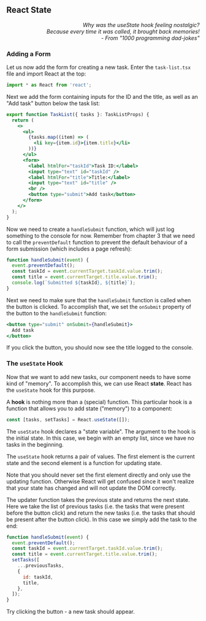 ## React State

<div style="text-align: right"> <i> Why was the useState hook feeling nostalgic? <br>
Because every time it was called, it brought back memories! <br> - From "1000 programming dad-jokes" </i> </div>

### Adding a Form

Let us now add the form for creating a new task.
Enter the `task-list.tsx` file and import React at the top:

```js
import * as React from 'react';
```

Next we add the form containing inputs for the ID and the title, as well as an "Add task" button below the task list:

```jsx
export function TaskList({ tasks }: TaskListProps) {
  return (
    <>
      <ul>
        {tasks.map((item) => (
          <li key={item.id}>{item.title}</li>
        ))}
      </ul>
      <form>
        <label htmlFor="taskId">Task ID:</label>
        <input type="text" id="taskId" />
        <label htmlFor="title">Title:</label>
        <input type="text" id="title" />
        <br />
        <button type="submit">Add task</button>
      </form>
    </>
  );
}
```

Now we need to create a `handleSubmit` function, which will just log something to the console for now.
Remember from chapter 3 that we need to call the `preventDefault` function to prevent the default behaviour of a form submission (which includes a page refresh):

```js
function handleSubmit(event) {
  event.preventDefault();
  const taskId = event.currentTarget.taskId.value.trim();
  const title = event.currentTarget.title.value.trim();
  console.log(`Submitted ${taskId}, ${title}`);
}
```

Next we need to make sure that the `handleSubmit` function is called when the button is clicked.
To accomplish that, we set the `onSubmit` property of the button to the `handleSubmit` function:

```jsx
<button type="submit" onSubmit={handleSubmit}>
  Add task
</button>
```

If you click the button, you should now see the title logged to the console.

### The `useState` Hook

Now that we want to add new tasks, our component needs to have some kind of "memory".
To accomplish this, we can use React **state**.
React has the `useState` hook for this purpose.

A **hook** is nothing more than a (special) function.
This particular hook is a function that allows you to add state ("memory") to a component:

```js
const [tasks, setTasks] = React.useState([]);
```

The `useState` hook declares a "state variable". The argument to the hook is the initial state.
In this case, we begin with an empty list, since we have no tasks in the beginning.

The `useState` hook returns a pair of values.
The first element is the current state and the second element is a function for updating state.

Note that you should never set the first element directly and only use the updating function.
Otherwise React will get confused since it won't realize that your state has changed and will not update the DOM correctly.

The updater function takes the previous state and returns the next state.
Here we take the list of previous tasks (i.e. the tasks that were present before the button click) and return the new tasks (i.e. the tasks that should be present after the button click).
In this case we simply add the task to the end:

```js
function handleSubmit(event) {
  event.preventDefault();
  const taskId = event.currentTarget.taskId.value.trim();
  const title = event.currentTarget.title.value.trim();
  setTasks([
    ...previousTasks,
    {
      id: taskId,
      title,
    },
  ]);
}
```

Try clicking the button - a new task should appear.
